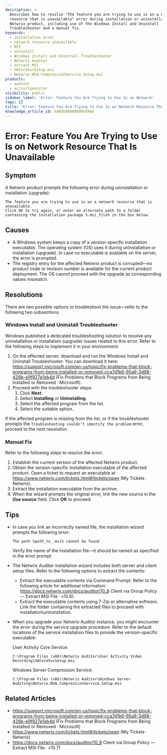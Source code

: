 ```yaml
---
description: >-
  Describes how to resolve "The feature you are trying to use is on a network
  resource that is unavailable" error during installation or uninstallation of a
  Netwrix product, including use of the Windows Install and Uninstall
  Troubleshooter and a manual fix.
keywords:
  - installation error
  - network resource unavailable
  - MSI
  - uninstall
  - Windows Install and Uninstall Troubleshooter
  - Netwrix Auditor
  - extract MSI
  - UACoreSvcSetup.msi
  - Netwrix.WSA.CompressionService.Setup.msi
products:
  - auditor
  - activitymonitor
visibility: public
sidebar_label: 'Error: Feature You Are Trying to Use Is on Network'
tags: []
title: "Error: Feature You Are Trying to Use Is on Network Resource That Is Unavailable"
knowledge_article_id: kA0Qk0000000MoXKAU
---
```


# Error: Feature You Are Trying to Use Is on Network Resource That Is Unavailable

## Symptom

A Netwrix product prompts the following error during uninstallation or installation (upgrade):

```text
The feature you are trying to use is on a network resource that is unavailable.
Click OK to try again, or enter an alternate path to a folder containing the installation package %.msi_file% in the box below.
```

## Causes

- A Windows system keeps a copy of a version-specific installation executable. The operating system (OS) uses it during uninstallation or installation (upgrade). In case no executable is available on the server, the error is prompted.
- The registry entry for the affected Netwrix product is corrupted—no product code or revision number is available for the current product deployment. The OS cannot proceed with the upgrade as corresponding values mismatch.

## Resolutions

There are two possible options to troubleshoot the issue—refer to the following two subsections.

### Windows Install and Uninstall Troubleshooter

Windows published a dedicated troubleshooting solution to resolve any uninstallation or installation (upgrade) issues related to this error. Refer to the following steps to implement it in your environment:

1. On the affected server, download and run the Windows Install and Uninstall Troubleshooter. You can download it here: https://support.microsoft.com/en-us/topic/fix-problems-that-block-programs-from-being-installed-or-removed-cca7d1b6-65a9-3d98-426b-e9f927e1eb4d (Fix Problems that Block Programs from Being Installed or Removed · Microsoft).
2. Proceed with the troubleshooter steps:
   1. Click **Next**.
   2. Select **Installing** or **Uninstalling**.
   3. Select the affected program from the list.
   4. Select the suitable option.

If the affected program is missing from the list, or if the troubleshooter prompts the `Troubleshooting couldn't identify the problem` error, proceed to the next resolution.

### Manual Fix

Refer to the following steps to resolve the error:

1. Establish the current version of the affected Netwrix product.
2. Obtain the version-specific installation executable of the affected product. Open a ticket to request an executable at https://www.netwrix.com/tickets.html#/tickets/open (My Tickets · Netwrix).
3. Extract the installation executable from the archive.
4. When the wizard prompts the original error, link the new source in the **Use source** field. Click **OK** to proceed.

## Tips

- In case you link an incorrectly named file, the installation wizard prompts the following error:

  ```text
  The path %path_to_.msi% cannot be found
  ```

  Verify the name of the installation file—it should be named as specified in the error prompt.

- The Netwrix Auditor installation wizard includes both server and client setup files. Refer to the following options to extract the contents:
  - Extract the executable contents via Command Prompt. Refer to the following article for additional information: https://docs.netwrix.com/docs/auditor/10_8 Client via Group Policy — Extract MSI File · v10.6).
  - Extract the executable contents using 7-Zip or alternative software. Link the folder containing the extracted files to proceed with installation\uninstallation.

- When you upgrade your Netwrix Auditor instance, you might encounter the error during the service upgrade procedure. Refer to the default locations of the service installation files to provide the version-specific executable:

  User Activity Core Service:

  ```text
  C:\Program Files (x86)\Netwrix Auditor\User Activity Video Recording\UACoreSvcSetup.msi
  ```

  Windows Server Compression Service:

  ```text
  C:\Program Files (x86)\Netwrix Auditor\Windows Server Auditing\Netwrix.WSA.CompressionService.Setup.msi
  ```

## Related Articles

- https://support.microsoft.com/en-us/topic/fix-problems-that-block-programs-from-being-installed-or-removed-cca7d1b6-65a9-3d98-426b-e9f927e1eb4d (Fix Problems that Block Programs from Being Installed or Removed · Microsoft)
- https://www.netwrix.com/tickets.html#/tickets/open (My Tickets · Netwrix)
- https://docs.netwrix.com/docs/auditor/10_8 Client via Group Policy — Extract MSI File · v10.7)
